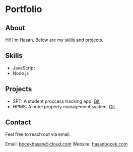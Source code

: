# Portfolio

## About

Hi! I'm Hasan. Below are my skills and projects.

## Skills

- JavaScript
- Node.js

## Projects

- SPT: A student proccess tracking app. [Git]([https://hasanbocek.com/](https://github.com/HasanBocek/SPT))
- HPMS: A hotel property management system. [Git]([https://hasanbocek.com/](https://github.com/HasanBocek/HPMS-Backend))

## Contact

Feel free to reach out via email.

Email: bocekhasan@icloud.com
Website: [hasanbocek.com](https://hasanbocek.com/)

